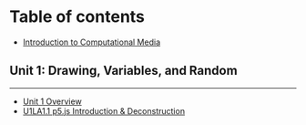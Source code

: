# Table of contents

* [Introduction to Computational Media](README.md)

## Unit 1: Drawing, Variables, and Random

---

* [Unit 1 Overview](unit-1-overview.md)
* [U1LA1.1 p5.js Introduction & Deconstruction](u1la1.1-p5.js-introduction-and-deconstruction.md)


